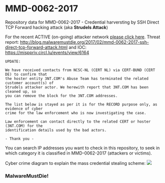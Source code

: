 # MMD-0062-2017
Repository data for MMD-0062-2017 - Credential harversting by SSH Direct TCP Forward hacking attack (aka **Strudels Attack**)

For the recent ACTIVE (on-going) attacker network [please click here](https://github.com/unixfreaxjp/MMD-0062-2017/blob/master/Red_Hot_Chili_Network.md). Threat report: http://blog.malwaremustdie.org/2017/02/mmd-0062-2017-ssh-direct-tcp-forward-attack.html and IOC: https://misppriv.circl.lu/events/view/6164

```
UPDATE:

We have received contacts from NCSC-NL (CERT NL) via CERT-BUND (CERT DE) to confirm that 
the hoster entity 3NT.COM's Abuse Team has terminated the related customer account(s) of 
Strudels attacker actor. We herewith report that 3NT.COM has been cleaned up, so 
you can remove the block for the 3NT.COM addresses. 

The list below is stayed as per it is for the RECORD purpose only, as evidence of cyber 
crime for the law enforcement who is now investigating the case.

Law enforcement can contact directly to the related CERT or hoster (3NT.COM) for the 
identification details used by the bad actors.

- Thank you - 
```

You can search IP addresses you want to check in this repository, to seek in which category it is classified in MMD-0062-2017 (attackers or victims).

Cyber crime diagram to explain the mass credential stealing scheme:
[![](https://lh3.googleusercontent.com/gUqltXgNvuTXzvuC4wpqpUxsxIvyRzTUYX-xpOxeS68wtyI6OLG34AFodXeyjnCxP5pgDmY6Q1rGPAW1rdpniQGb-IcNTvqwEkrFm0hjZ-esXlb6hvs62fH3ettso1mfuucSyUs=w780-h766-no)](https://lh3.googleusercontent.com/gUqltXgNvuTXzvuC4wpqpUxsxIvyRzTUYX-xpOxeS68wtyI6OLG34AFodXeyjnCxP5pgDmY6Q1rGPAW1rdpniQGb-IcNTvqwEkrFm0hjZ-esXlb6hvs62fH3ettso1mfuucSyUs=w1309-h766-no)

### MalwareMustDie!

